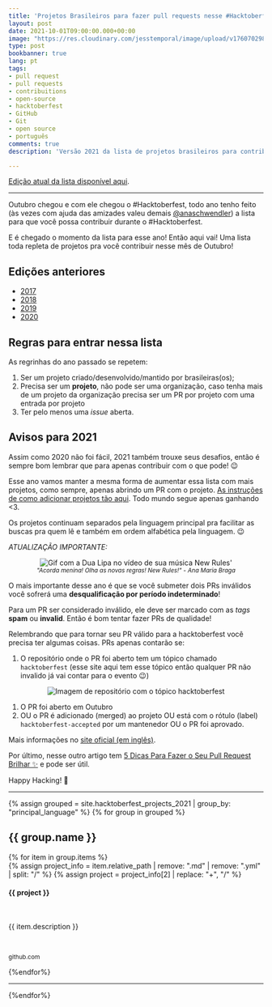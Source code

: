 ```yaml
---
title: 'Projetos Brasileiros para fazer pull requests nesse #Hacktoberfest 2021'
layout: post
date: 2021-10-01T09:00:00.000+00:00
image: "https://res.cloudinary.com/jesstemporal/image/upload/v1760702982/covers/opensource_p4btht.png"
type: post
bookbanner: true
lang: pt
tags:
- pull request
- pull requests
- contribuitions
- open-source
- hacktoberfest
- GitHub
- Git
- open source
- português
comments: true
description: 'Versão 2021 da lista de projetos brasileiros para contribuir no #Hacktoberfest'

---
```


[Edição atual da lista disponível aqui](https://jtemporal.com/projetos-br-hacktoberfest-2025/).

---

Outubro chegou e com ele chegou o #Hacktoberfest, todo ano tenho feito (às vezes com ajuda das amizades valeu demais [@anaschwendler](https://twitter.com/anaschwendler)) a lista para que você possa contribuir durante o #Hacktoberfest.

E é chegado o momento da lista para esse ano! Então aqui vai! Uma lista toda repleta de projetos pra você contribuir nesse mês de Outubro!

## Edições anteriores

* [2017](https://medium.com/nossa-coletividad/projetos-brasileiros-para-fazer-pull-requests-nesse-hacktoberfest-4dc9b9b576c0)
* [2018](https://medium.com/@jessicatemporal/projetos-brasileiros-para-contribuir-nesse-hacktoberfest-vers%C3%A3o-2018-4925959b9411)
* [2019](https://jtemporal.com/projetos-brasileiros-para-fazer-pull-requests-nesse-hacktoberfest-o-retorno/)
* [2020](https://jtemporal.com/projetos-brasileiros-para-fazer-pull-requests-nesse-hacktoberfest-2020/)

## Regras para entrar nessa lista

As regrinhas do ano passado se repetem:

1. Ser um projeto criado/desenvolvido/mantido por brasileiras(os);
2. Precisa ser um **projeto**, não pode ser uma organização, caso tenha mais de um projeto da organização precisa ser um PR por projeto com uma entrada por projeto
3. Ter pelo menos uma _issue_ aberta.

## Avisos para 2021

Assim como 2020 não foi fácil, 2021 também trouxe seus desafios, então é sempre bom lembrar que para apenas contribuir com o que pode! 😉

Esse ano vamos manter a mesma forma de aumentar essa lista com mais projetos, como sempre, apenas abrindo um PR com o projeto. [As instruções de como adicionar projetos tão aqui](https://jtemporal.com/adicionando-um-novo-projeto-na-lista-da-hacktoberfest-2019/). Todo mundo segue apenas ganhando <3.

Os projetos continuam separados pela linguagem principal pra facilitar as buscas pra quem lê e também em ordem alfabética pela linguagem. 😉

_ATUALIZAÇÃO IMPORTANTE:_

<center>
<img src="https://media.giphy.com/media/26CaM3Ei5kTjWLg9a/giphy.gif" alt="Gif com a Dua Lipa no vídeo de sua música New Rules'"/>
<br>
<small><i>"Acorda menina! Olha as novas regras! New Rules!" - Ana Maria Braga</i></small>
</center>

O mais importante desse ano é que se você submeter dois PRs inválidos você sofrerá uma **desqualificação por período indeterminado**!

Para um PR ser considerado inválido, ele deve ser marcado com as _tags_ **spam** ou **invalid**. Então é bom tentar fazer PRs de qualidade!

Relembrando que para tornar seu PR válido para a hacktoberfest você precisa ter algumas coisas. PRs apenas contarão se:

1. O repositório onde o PR foi aberto tem um tópico chamado `hacktoberfest` (esse site aqui tem esse tópico então qualquer PR não invalido já vai contar para o evento 😉)

<center>
<img src="https://user-images.githubusercontent.com/4131432/94991921-abbd5280-0586-11eb-98a7-5e0c976aeebf.png" alt="Imagem de repositório com o tópico hacktoberfest"/>
<br>
</center>

1. O PR foi aberto em Outubro
2. OU o PR é adicionado (merged) ao projeto OU está com o rótulo (label) `hacktoberfest-accepted` por um mantenedor OU o PR foi aprovado.

Mais informações no [site oficial (em inglês)](https://hacktoberfest.digitalocean.com).

Por último, nesse outro artigo tem [5 Dicas Para Fazer o Seu Pull Request Brilhar ✨](https://jtemporal.com/5-dicas-para-fazer-o-seu-pull-request-brilhar/) e pode ser útil.

Happy Hacking! 🎉

---

{% assign grouped = site.hacktoberfest_projects_2021 | group_by: "principal_language" %}
{% for group in grouped %}
<h2> {{ group.name }} </h2>
{% for item in group.items %}
<div class="github-project-share">
<a style="text-decoration: none;" href="{{ item.repo }}">
{% assign project_info = item.relative_path |  remove: ".md" | remove: ".yml" | split: "/"  %}
{% assign project = project_info[2] | replace: "+", "/" %}
<div class="github-project-share-card ">
<img src="{{ item.image }}" alt="" />
<h4>{{ project }}</h4>
<br/>
<p>{{ item.description }}</p><br>
<p><small>github.com</small></p>
</div>
</a>
</div>
{%endfor%}

---

{%endfor%}